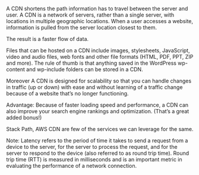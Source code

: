 A CDN shortens the path information has to travel between the server and user. A CDN is a network of servers, rather than a single server, with locations in multiple geographic locations. When a user accesses a website, information is pulled from the server location closest to them.

The result is a faster flow of data.

Files that can be hosted on a CDN include images, stylesheets, JavaScript, video and audio files, web fonts and other file formats (HTML, PDF, PPT, ZIP and more). The rule of thumb is that anything saved in the WordPress wp-content and wp-include folders can be stored in a CDN.


Moreover A CDN is designed for scalability so that you can handle changes in traffic (up or down) with ease and without learning of a traffic change because of a website that’s no longer functioning.


Advantage:
Because of faster loading speed and performance, a CDN can also improve your search engine rankings and optimization. (That’s a great added bonus!)

Stack Path, AWS CDN are few of the services we can leverage for the same.

Note: Latency refers to the period of time it takes to send a request from a device to the server, for the server to process the request, and for the server to respond to the device (also referred to as round trip time). Round trip time (RTT) is measured in milliseconds and is an important metric in evaluating the performance of a network connection.